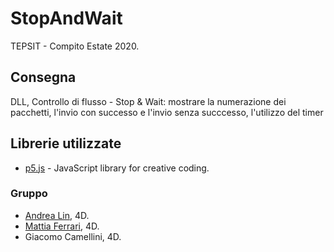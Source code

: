 # StopAndWait
TEPSIT - Compito Estate 2020.

## Consegna
DLL, Controllo di flusso - Stop & Wait: mostrare la numerazione dei pacchetti, l'invio con successo e l'invio senza succcesso, l'utilizzo del timer	

## Librerie utilizzate
- [p5.js](https://p5js.org/) - JavaScript library for creative coding.

### Gruppo
- [Andrea Lin](https://github.com/nilaerdna), 4D.
- [Mattia Ferrari](https://github.com/IlSassone), 4D.
- Giacomo Camellini, 4D.
